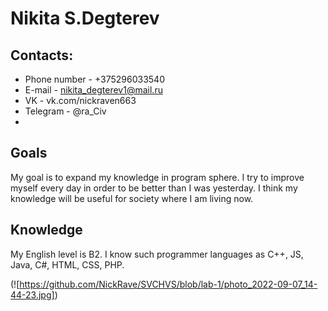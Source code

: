 # Nikita S.Degterev

## Contacts:
- Phone number - +375296033540 
- E-mail - nikita_degterev1@mail.ru
- VK - vk.com/nickraven663
- Telegram - @ra_Civ
- 
## Goals
My goal is to expand my knowledge in program sphere. I try to improve myself every day in order to be better than I was yesterday. I think my knowledge will be useful for society where I am living now.

## Knowledge
My English level is B2. I know such programmer languages as C++, JS, Java, C#, HTML, CSS, PHP.


(![https://github.com/NickRave/SVCHVS/blob/lab-1/photo_2022-09-07_14-44-23.jpg])
